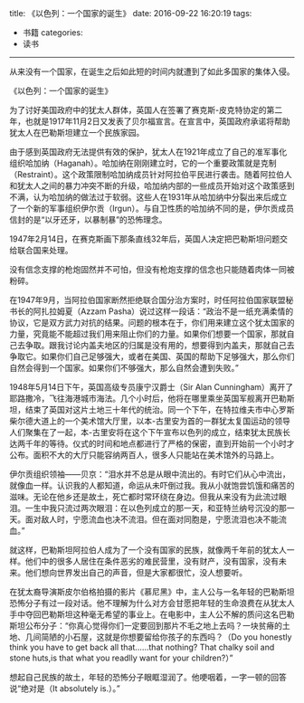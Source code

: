 title: 《以色列：一个国家的诞生》
date: 2016-09-22 16:20:19
tags:
- 书籍
categories:
- 读书
---

从来没有一个国家，在诞生之后如此短的时间内就遭到了如此多国家的集体入侵。

《以色列：一个国家的诞生》

为了讨好美国政府中的犹太人群体，英国人在签署了赛克斯-皮克特协定的第二年，也就是1917年11月2日又发表了贝尔福宣言。在宣言中，英国政府承诺将帮助犹太人在巴勒斯坦建立一个民族家园。

<!-- more -->

由于感到英国政府无法提供有效的保护，犹太人在1921年成立了自己的准军事化组织哈加纳（Haganah）。哈加纳在刚刚建立时，它的一个重要政策就是克制（Restraint）。这个政策限制哈加纳成员针对阿拉伯平民进行袭击。随着阿拉伯人和犹太人之间的暴力冲突不断的升级，哈加纳内部的一些成员开始对这个政策感到不满，认为哈加纳的做法过于软弱。这些人在1931年从哈加纳中分裂出来后成立了一个新的军事组织伊尔贡（Irgun）。与自卫性质的哈加纳不同的是，伊尔贡成员信封的是“以牙还牙，以暴制暴”的恐怖理念。

1947年2月14日，在赛克斯画下那条直线32年后，英国人决定把巴勒斯坦问题交给联合国来处理。

没有信念支撑的枪炮固然并不可怕，但没有枪炮支撑的信念也只能随着肉体一同被粉碎。

在1947年9月，当阿拉伯国家断然拒绝联合国分治方案时，时任阿拉伯国家联盟秘书长的阿扎拉姆夏（Azzam Pasha）说过这样一段话：“政治不是一纸充满柔情的协议，它是双方武力对抗的结果。问题的根本在于，你们用来建立这个犹太国家的力量，究竟能不能超过我们用来阻止你们的力量。如果你们想要一个国家，那就自己去争取。跟我讨论内盖夫地区的归属是没有用的，想要得到内盖夫，那就自己去争取它。如果你们自己足够强大，或者在美国、英国的帮助下足够强大，那么你们自然会得到一个国家。如果你们不够强大，那么自然会遭到失败。”

1948年5月14日下午，英国高级专员康宁汉爵士（Sir Alan Cunningham）离开了耶路撒冷，飞往海港城市海法。几个小时后，他将在哪里乘坐英国军舰离开巴勒斯坦，结束了英国对这片土地三十年代的统治。同一个下午，在特拉维夫市中心罗斯柴尔德大道上的一个美术馆大厅里，以本-古里安为首的一群犹太复国运动的领导人们聚集在了一起，本-古里安将在这个下午宣布以色列的成立，结束犹太民族长达两千年的等待。仪式的时间和地点都进行了严格的保密，直到开始前一个小时才公布。面积不大的大厅只能容纳两百人，很多人只能站在美术馆外的马路上。

伊尔贡组织领袖——贝京：“泪水并不总是从眼中流出的。有时它们从心中流出，就像血一样。认识我的人都知道，命运从未吓倒过我。我从小就饱尝饥饿和痛苦的滋味。无论在他乡还是故土，死亡都时常环绕在身边。但我从来没有为此流过眼泪。一生中我只流过两次眼泪：在以色列成立的那一天，和亚特兰纳号沉没的那一天。面对敌人时，宁愿流血也决不流泪。但在面对同胞是，宁愿流泪也决不能流血。”

就这样，巴勒斯坦阿拉伯人成为了一个没有国家的民族，就像两千年前的犹太人一样。他们中的很多人居住在条件恶劣的难民营里，没有财产，没有国家，没有未来。他们想向世界发出自己的声音，但是大家都很忙，没人想要听。

在犹太裔导演斯皮尔伯格拍摄的影片《慕尼黑》中，主人公与一名年轻的巴勒斯坦恐怖分子有过一段对话。他不理解为什么对方会甘愿把年轻的生命浪费在从犹太人手中夺回巴勒斯坦这种毫无希望的事业上。在电影中，主人公不解的质问这名巴勒斯坦公布分子：“你真心觉得你们一定要回到那片不毛之地上去吗？一块贫瘠的土地、几间简陋的小石屋，这就是你想要留给你孩子的东西吗？（Do you honestly think you have to get back all that……that nothing? That chalky soil and stone huts,is that what you readlly want for your children?）”

想起自己民族的故土，年轻的恐怖分子眼眶湿润了。他哽咽着，一字一顿的回答说“绝对是（It absolutely is.）。”
